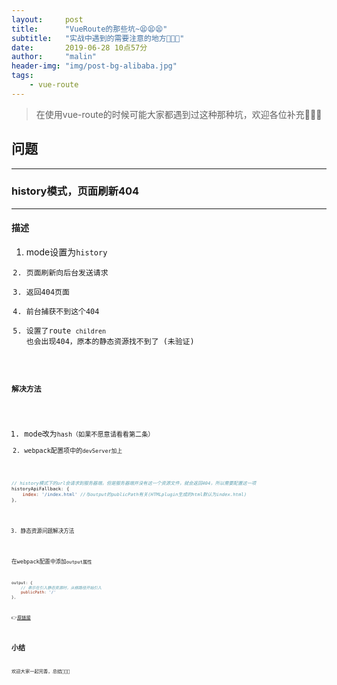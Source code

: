 ```yaml
---
layout:     post
title:      "VueRoute的那些坑~😫😫😫"
subtitle:   "实战中遇到的需要注意的地方🚨🚨🚨"
date:       2019-06-28 10点57分
author:     "malin"
header-img: "img/post-bg-alibaba.jpg"
tags:
    - vue-route
---
```


> 在使用vue-route的时候可能大家都遇到过这种那种坑，欢迎各位补充🤞🤞🤞

## 问题
---

### history模式，页面刷新404
---

#### 描述

1. mode设置为<code>history
2. 页面刷新向后台发送请求
3. 返回404页面
4. 前台捕获不到这个404
5. 设置了route <code>children</code> 也会出现404，原本的静态资源找不到了 (未验证)

#### 解决方法

1. mode改为<code>hash（如果不愿意请看看第二条）
2. webpack配置项中的<code>devServer加上

```js
// history模式下的url会请求到服务器端，但是服务器端并没有这一个资源文件，就会返回404，所以需要配置这一项
historyApiFallback: {
	index: '/index.html' //与output的publicPath有关(HTMLplugin生成的html默认为index.html)
},
```

3. 静态资源问题解决方法

在webpack配置中添加<code>output属性

```js
output: {
	// 表示在引入静态资源时，从根路径开始引入
	publicPath: '/'
},
```

👉[原链接](https://blog.csdn.net/httguangtt/article/details/84847582)

## 小结

欢迎大家一起完善，总结🌈🌈🌈